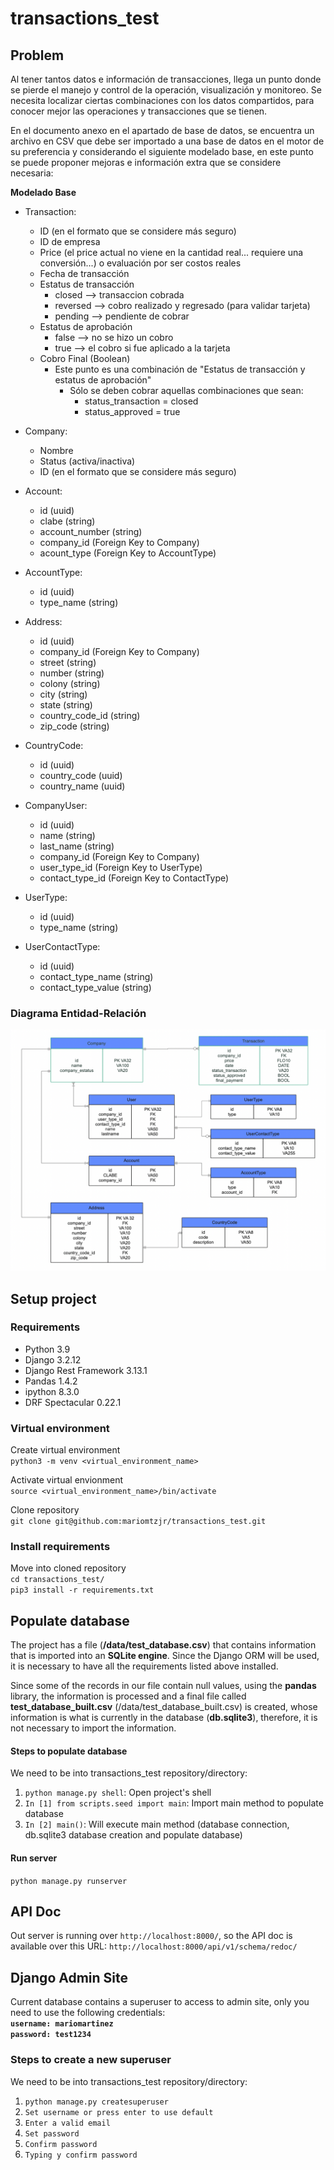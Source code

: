 # transactions_test

## Problem
Al tener tantos datos e información de transacciones, llega un punto donde se pierde el manejo y control de la operación, visualización y monitoreo. Se necesita localizar ciertas combinaciones con los datos compartidos, para conocer mejor las operaciones y transacciones que se tienen. 

En el documento anexo en el apartado de base de datos, se encuentra un archivo en CSV que debe ser importado a una base de datos en el motor de su preferencia y considerando el siguiente modelado base, en este punto se puede proponer mejoras e información extra que se considere necesaria:

**Modelado Base**

- Transaction:
    - ID (en el formato que se considere más seguro)
    - ID de empresa
    - Price (el price actual no viene en la cantidad real... requiere una conversión...) o evaluación por ser costos reales
    - Fecha de transacción
    - Estatus de transacción
        - closed —> transaccion cobrada
        - reversed —> cobro realizado y regresado (para validar tarjeta)
        - pending —> pendiente de cobrar
    - Estatus de aprobación
        - false —> no se hizo un cobro
        - true —>  el cobro si fue aplicado a la tarjeta
    - Cobro Final  (Boolean)
        - Este punto es una combinación de "Estatus de transacción y estatus de aprobación"
            - Sólo se deben cobrar aquellas combinaciones que sean:
                - status_transaction = closed
                - status_approved = true
- Company:
    - Nombre
    - Status (activa/inactiva)
    - ID (en el formato que se considere más seguro)

- Account:
    - id (uuid)
    - clabe (string)
    - account_number (string)
    - company_id (Foreign Key to Company)
    - acount_type (Foreign Key to AccountType)

- AccountType:
    - id (uuid)
    - type_name (string)

- Address:
    - id (uuid)
    - company_id (Foreign Key to Company)
    - street (string)
    - number (string)
    - colony (string)
    - city (string)
    - state (string)
    - country_code_id (string)
    - zip_code (string)

- CountryCode:
    - id (uuid)
    - country_code (uuid)
    - country_name (uuid)

- CompanyUser:
    - id (uuid)
    - name (string)
    - last_name (string)
    - company_id (Foreign Key to Company)
    - user_type_id (Foreign Key to UserType)
    - contact_type_id (Foreign Key to ContactType)

- UserType:
    - id (uuid)
    - type_name (string)

- UserContactType:
    - id (uuid)
    - contact_type_name (string)
    - contact_type_value (string)

### Diagrama Entidad-Relación
![Modelo Entidad Relacion](/data/plerk_test%20-%20DER.png)

## Setup project
  
### Requirements
- Python 3.9
- Django 3.2.12
- Django Rest Framework 3.13.1
- Pandas 1.4.2
- ipython 8.3.0
- DRF Spectacular 0.22.1
  

### Virtual environment
Create virtual environment  
`python3 -m venv <virtual_environment_name>`  
  
Activate virtual envionment  
`source <virtual_environment_name>/bin/activate`  
  
Clone repository  
`git clone git@github.com:mariomtzjr/transactions_test.git`  

### Install requirements  
Move into cloned repository  
`cd transactions_test/`  
`pip3 install -r requirements.txt`  

## Populate database
The project has a file (__/data/test_database.csv__) that contains information that is imported into an __SQLite engine__. Since the Django ORM will be used, it is necessary to have all the requirements listed above installed.

Since some of the records in our file contain null values, using the __pandas__ library, the information is processed and a final file called __test_database_built.csv__ (/data/test_database_built.csv) is created, whose information is what is currently in the database  (__db.sqlite3__), therefore, it is not necessary to import the information.

#### Steps to populate database
We need to be into transactions_test repository/directory:  
1. `python manage.py shell`: Open project's shell
2. `In [1] from scripts.seed import main`: Import main method to populate database 
3. `In [2] main()`: Will execute main method (database connection, db.sqlite3 database creation and populate database)

#### Run server
`python manage.py runserver`  


## API Doc
Out server is running over `http://localhost:8000/`, so the API doc is available over this URL: `http://localhost:8000/api/v1/schema/redoc/`

## Django Admin Site
Current database contains a superuser to access to admin site, only you need to use the following credentials:  
**`username: mariomartinez`**  
**`password: test1234`**  

### Steps to create a new superuser
We need to be into transactions_test repository/directory: 
1. `python manage.py createsuperuser`  
2. `Set username or press enter to use default`  
3. `Enter a valid email`  
4. `Set password`
5. `Confirm password`
6. `Typing y confirm password`

